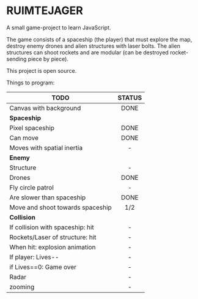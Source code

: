 # RUIMTEJAGER

A small game-project to learn JavaScript.

The game consists of a spaceship (the player) that must explore the map, 
destroy enemy drones and alien structures with laser bolts. The alien 
structures can shoot rockets and are modular (can be destroyed rocket-
sending piece by piece). 

This project is open source.

Things to program:


|          TODO							|	STATUS			|
| --------------------------------------|:-----------------:| 
| Canvas with background 				|	DONE			|
| **Spaceship** 						|					|
| Pixel spaceship 						|	DONE			|
| Can move 								|	DONE			|
| Moves with spatial inertia 			|	-				|
| **Enemy** 							|					|
| Structure 							|	-				|
| Drones 								|	DONE			|
| Fly circle patrol		 				|	-				|
| Are slower than spaceship 			|	DONE			|
| Move and shoot towards spaceship 		|	1/2				|
| **Collision**							|					|
| If collision with spaceship: hit 		|	-				|
| Rockets/Laser of structure: hit 		|	-				|
| When hit: explosion animation 		| 	-				|
| If player: Lives-- 					|	-				|
| if Lives==0: Game over 				|	-				|
| Radar 								|	-				|
| zooming								|	-				|

	